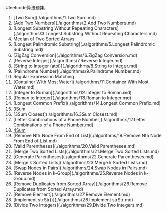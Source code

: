 #leetcode算法题集

1. [Two Sum](./algorithms/1.Two Sum.md)
2. [Add Two Numbers](./algorithms/2.Add Two Numbers.md)
3. [Longest Substring Without Repeating Characters](./algorithms/3.Longest Substring Without Repeating Characters.md)
4. Median of Two Sorted Arrays
5. [Longest Palindromic Substring](./algorithms/5.Longest Palindromic Substring.md)
6. [ZigZag Conversion](./algorithms/6.ZigZag Conversion.md)
7. [Reverse Integer](./algorithms/7.Reverse Integer.md)
8. [String to Integer (atoi)](./algorithms/8.String to Integer.md)
9. [Palindrome Number](./algorithms/9.Palindrome Number.md)
10. Regular Expression Matching
11. [Container With Most Water](./algorithms/11.Container With Most Water.md)
12. [Integer to Roman](./algorithms/12.Integer to Roman.md)
13. [Roman to Integer](./algorithms/13.Roman to Integer.md)
14. [Longest Common Prefix](./algorithms/14.Longest Common Prefix.md)
15. [3Sum](./algorithms/15.3Sum.md)
16. [3Sum Closest](./algorithms/16.3Sum Closest.md)
17. [Letter Combinations of a Phone Number](./algorithms/17.Letter Combinations of a Phone Number.md)
18. [4Sum](./algorithms/18.4Sum.md)
19. [Remove Nth Node From End of List](./algorithms/19.Remove Nth Node From End of List.md)
20. [Valid Parentheses](./algorithms/20.Valid Parentheses.md)
21. [Merge Two Sorted Lists](./algorithms/21.Merge Two Sorted Lists.md)
22. [Generate Parentheses](./algorithms/22.Generate Parentheses.md)
23. [Merge k Sorted Lists](./algorithms/23.Merge k Sorted Lists.md)
24. [Swap Nodes in Pairs](./algorithms/24.Swap Nodes in Pairs.md)
25. [Reverse Nodes in k-Group](./algorithms/25.Reverse Nodes in k-Group.md)
26. [Remove Duplicates from Sorted Array](./algorithms/26.Remove Duplicates from Sorted Array.md)
27. [Remove Element](./algorithms/27.Remove Element.md)
28. [Implement strStr()](./algorithms/28.Implement strStr.md)
29. [Divide Two Integers](./algorithms/29.Divide Two Integers.md)
